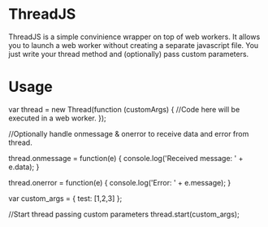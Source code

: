 ThreadJS
========

ThreadJS is a simple convinience wrapper on top of web workers. It allows you to launch a web worker without
creating a separate javascript file. You just write your thread method and (optionally) pass custom parameters.

Usage
=====

var thread = new Thread(function (customArgs) {
	//Code here will be executed in a web worker.
});

//Optionally handle onmessage & onerror to receive data and error from thread.

thread.onmessage = function(e) {
	console.log('Received message: ' + e.data);
}

thread.onerror = function(e) {
	console.log('Error: ' + e.message);
}

var custom_args = { test: [1,2,3] };

//Start thread passing custom parameters
thread.start(custom_args);
